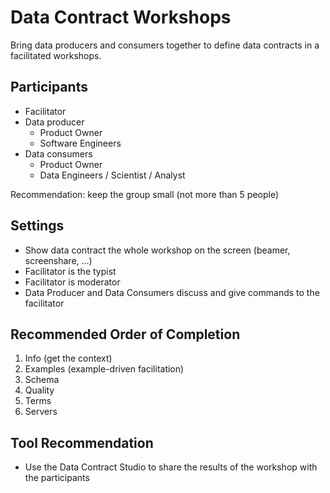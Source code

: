 # Data Contract Workshops

Bring data producers and consumers together to define data contracts in a facilitated workshops.

## Participants

- Facilitator
- Data producer
  - Product Owner
  - Software Engineers
- Data consumers
  - Product Owner
  - Data Engineers / Scientist / Analyst

Recommendation: keep the group small (not more than 5 people)

## Settings

- Show data contract the whole workshop on the screen (beamer, screenshare, ...)
- Facilitator is the typist
- Facilitator is moderator
- Data Producer and Data Consumers discuss and give commands to the facilitator

## Recommended Order of Completion

1. Info (get the context)
2. Examples (example-driven facilitation)
3. Schema
4. Quality
5. Terms
6. Servers

## Tool Recommendation

- Use the Data Contract Studio to share the results of the workshop with the participants
